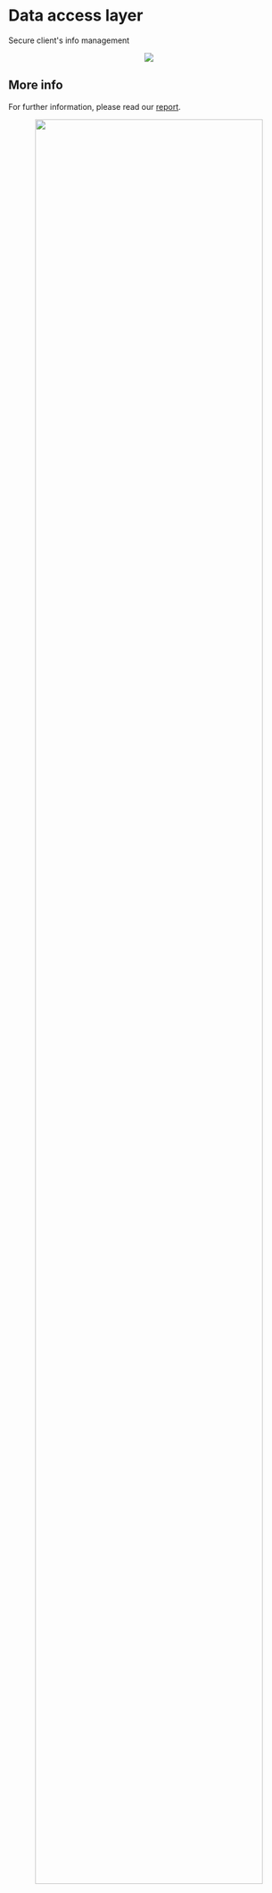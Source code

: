 # Data access layer
Secure client's info management
<br />
<p align="center"><img src="http://marcomicera.altervista.org/projects/sncs/Database.png"/></p>

## More info
For further information, please read our [report](http://marcomicera.altervista.org/otp).

<p align="center"><img width="90%" src="http://marcomicera.altervista.org/projects/sncs/remoteServer.png"/></p>

